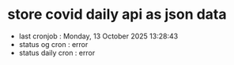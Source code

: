 # store covid daily api as json data

- last cronjob : Monday, 13 October 2025 13:28:43
- status og cron : error
- status daily cron : error
      
      
